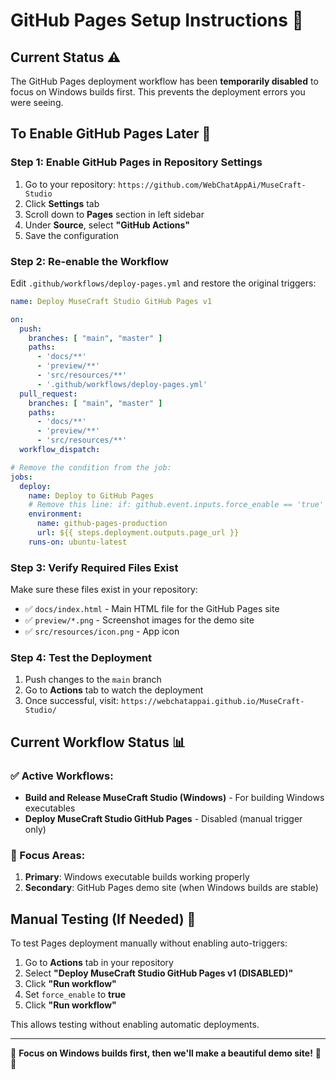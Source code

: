 # GitHub Pages Setup Instructions 📄

## Current Status ⚠️

The GitHub Pages deployment workflow has been **temporarily disabled** to focus on Windows builds first. This prevents the deployment errors you were seeing.

## To Enable GitHub Pages Later 🚀

### Step 1: Enable GitHub Pages in Repository Settings
1. Go to your repository: `https://github.com/WebChatAppAi/MuseCraft-Studio`
2. Click **Settings** tab
3. Scroll down to **Pages** section in left sidebar
4. Under **Source**, select **"GitHub Actions"**
5. Save the configuration

### Step 2: Re-enable the Workflow

Edit `.github/workflows/deploy-pages.yml` and restore the original triggers:

```yaml
name: Deploy MuseCraft Studio GitHub Pages v1

on:
  push:
    branches: [ "main", "master" ]
    paths:
      - 'docs/**'
      - 'preview/**' 
      - 'src/resources/**'
      - '.github/workflows/deploy-pages.yml'
  pull_request:
    branches: [ "main", "master" ]
    paths:
      - 'docs/**'
      - 'preview/**'
      - 'src/resources/**'
  workflow_dispatch:

# Remove the condition from the job:
jobs:
  deploy:
    name: Deploy to GitHub Pages
    # Remove this line: if: github.event.inputs.force_enable == 'true'
    environment:
      name: github-pages-production
      url: ${{ steps.deployment.outputs.page_url }}
    runs-on: ubuntu-latest
```

### Step 3: Verify Required Files Exist

Make sure these files exist in your repository:
- ✅ `docs/index.html` - Main HTML file for the GitHub Pages site
- ✅ `preview/*.png` - Screenshot images for the demo site
- ✅ `src/resources/icon.png` - App icon

### Step 4: Test the Deployment

1. Push changes to the `main` branch
2. Go to **Actions** tab to watch the deployment
3. Once successful, visit: `https://webchatappai.github.io/MuseCraft-Studio/`

## Current Workflow Status 📊

### ✅ Active Workflows:
- **Build and Release MuseCraft Studio (Windows)** - For building Windows executables
- **Deploy MuseCraft Studio GitHub Pages** - Disabled (manual trigger only)

### 🎯 Focus Areas:
1. **Primary**: Windows executable builds working properly
2. **Secondary**: GitHub Pages demo site (when Windows builds are stable)

## Manual Testing (If Needed) 🧪

To test Pages deployment manually without enabling auto-triggers:

1. Go to **Actions** tab in your repository
2. Select **"Deploy MuseCraft Studio GitHub Pages v1 (DISABLED)"**
3. Click **"Run workflow"**
4. Set `force_enable` to **true**
5. Click **"Run workflow"**

This allows testing without enabling automatic deployments.

---

🎵 **Focus on Windows builds first, then we'll make a beautiful demo site!** 🎹✨